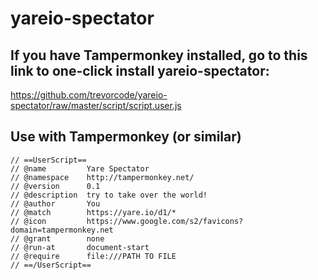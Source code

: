 # yareio-spectator

## If you have Tampermonkey installed, go to this link to one-click install yareio-spectator:

https://github.com/trevorcode/yareio-spectator/raw/master/script/script.user.js


## Use with Tampermonkey (or similar)

```
// ==UserScript==
// @name         Yare Spectator
// @namespace    http://tampermonkey.net/
// @version      0.1
// @description  try to take over the world!
// @author       You
// @match        https://yare.io/d1/*
// @icon         https://www.google.com/s2/favicons?domain=tampermonkey.net
// @grant        none
// @run-at       document-start
// @require      file:///PATH TO FILE
// ==/UserScript==
```
